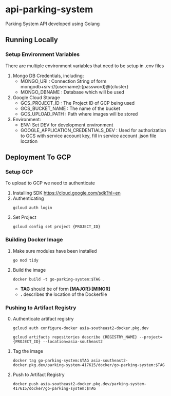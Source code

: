# api-parking-system

Parking System API developed using Golang

## Running Locally

### Setup Environment Variables

There are multiple environment variables that need to be setup in .env files

1. Mongo DB Credentials, including:
    - MONGO_URI : Connection String of form mongodb+srv://{username}:{password}@{cluster}
    - MONGO_DBNAME : Database which will be used
2. Google Cloud Storage
    - GCS_PROJECT_ID : The Project ID of GCP being used
    - GCS_BUCKET_NAME : The name of the bucket
    - GCS_UPLOAD_PATH : Path where images will be stored
3. Environment:
    - ENV: Set DEV for development environment
    - GOOGLE_APPLICATION_CREDENTIALS_DEV : Used for authorization to GCS with service account key, fill in service account .json file location

## Deployment To GCP

### Setup GCP

To upload to GCP we need to authenticate

1. Installing SDK https://cloud.google.com/sdk?hl=en
2. Authenticating
    ```
    gcloud auth login
    ```
3. Set Project
    ```
    gcloud config set project {PROJECT_ID}
    ```

### Building Docker Image

1. Make sure modules have been installed

    ```
    go mod tidy
    ```

2. Build the image

    ```
    docker build -t go-parking-system:$TAG .
    ```

    - **TAG** should be of form **[MAJOR]:[MINOR]**
    - **.** describes the location of the Dockerfile

### Pushing to Artifact Registry

0. Authenticate artifact registry

    ```
    gcloud auth configure-docker asia-southeast2-docker.pkg.dev

    gcloud artifacts repositories describe {REGISTRY_NAME} --project={PROJECT_ID} --location=asia-southeast2
    ```

1. Tag the image

    ```
    docker tag go-parking-system:$TAG asia-southeast2-docker.pkg.dev/parking-system-417615/docker/go-parking-system:$TAG
    ```

2. Push to Artifact Registry

    ```
    docker push asia-southeast2-docker.pkg.dev/parking-system-417615/docker/go-parking-system:$TAG
    ```
